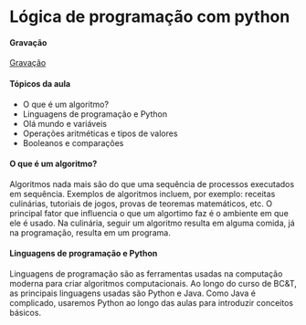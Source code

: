 # Lógica de programação com python

#### Gravação
[Gravação](https://youtu.be/hfeXJyJJaAA) 

#### Tópicos da aula
- O que é um algoritmo?
- Linguagens de programação e Python
- Olá mundo e variáveis
- Operações aritméticas e tipos de valores
- Booleanos e comparações


#### O que é um algoritmo?
Algoritmos nada mais são do que uma sequência de processos executados em sequência. Exemplos de algoritmos incluem, por exemplo: receitas culinárias, tutoriais de jogos, provas de teoremas matemáticos, etc.
O principal fator que influencia o que um algortimo faz é o ambiente em que ele é usado. Na culinária, seguir um algoritmo resulta em alguma comida, já na programação, resulta em um programa.

#### Linguagens de programação e Python
Linguagens de programação são as ferramentas usadas na computação moderna para criar algoritmos computacionais. Ao longo do curso de BC&T, as principais linguagens usadas são Python e Java. Como Java é complicado, usaremos Python ao longo das aulas para introduzir conceitos básicos.
